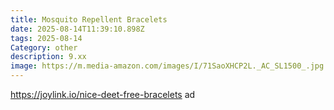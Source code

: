 ```yaml
---
title: Mosquito Repellent Bracelets
date: 2025-08-14T11:39:10.898Z
tags: 2025-08-14
Category: other
description: 9.xx
image: https://m.media-amazon.com/images/I/71SaoXHCP2L._AC_SL1500_.jpg
---
```

https://joylink.io/nice-deet-free-bracelets ad